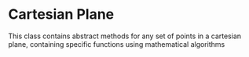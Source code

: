 # Cartesian Plane
This class contains abstract methods for any set of points in a cartesian plane, containing specific functions using mathematical algorithms
